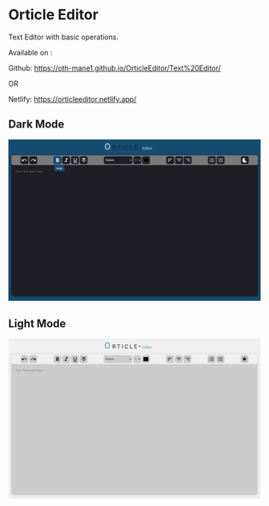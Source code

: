 # Orticle Editor
Text Editor with basic operations.

Available on :

Github: https://oth-mane1.github.io/OrticleEditor/Text%20Editor/

OR

Netlify: https://orticleeditor.netlify.app/

## Dark Mode
![Orticle Dark](https://github.com/Oth-mane1/OrticleEditor/blob/main/dist/images/Orticle-dark.png)

## Light Mode
![Orticle Light](https://github.com/Oth-mane1/OrticleEditor/blob/main/dist/images/Orticle-light.png)
